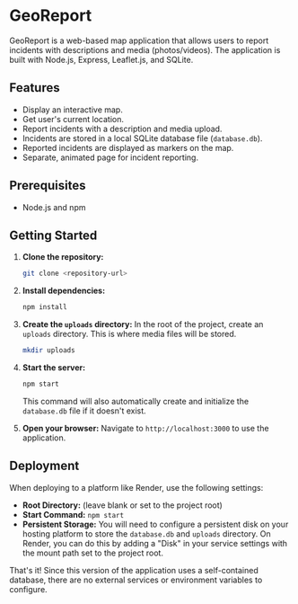 # GeoReport

GeoReport is a web-based map application that allows users to report incidents with descriptions and media (photos/videos). The application is built with Node.js, Express, Leaflet.js, and SQLite.

## Features

*   Display an interactive map.
*   Get user's current location.
*   Report incidents with a description and media upload.
*   Incidents are stored in a local SQLite database file (`database.db`).
*   Reported incidents are displayed as markers on the map.
*   Separate, animated page for incident reporting.

## Prerequisites

*   Node.js and npm

## Getting Started

1.  **Clone the repository:**
    ```bash
    git clone <repository-url>
    ```

2.  **Install dependencies:**
    ```bash
    npm install
    ```

3.  **Create the `uploads` directory:**
    In the root of the project, create an `uploads` directory. This is where media files will be stored.
    ```bash
    mkdir uploads
    ```

4.  **Start the server:**
    ```bash
    npm start
    ```
    This command will also automatically create and initialize the `database.db` file if it doesn't exist.

5.  **Open your browser:**
    Navigate to `http://localhost:3000` to use the application.

## Deployment

When deploying to a platform like Render, use the following settings:

*   **Root Directory:** (leave blank or set to the project root)
*   **Start Command:** `npm start`
*   **Persistent Storage:** You will need to configure a persistent disk on your hosting platform to store the `database.db` and `uploads` directory. On Render, you can do this by adding a "Disk" in your service settings with the mount path set to the project root.

That's it! Since this version of the application uses a self-contained database, there are no external services or environment variables to configure.
